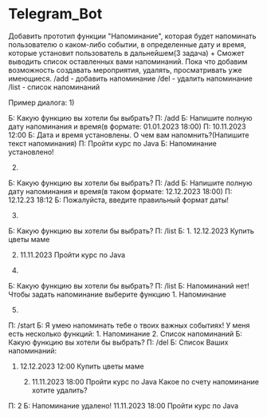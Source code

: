 # Telegram_Bot

Добавить прототип функции "Напоминание", которая будет напоминать пользователю о каком-либо событии, в определенные дату и время, которые установит пользователь в дальнейшем(3 задача) + Сможет выводить список оставленных вами напоминаний. Пока что добавим возможность создавать мероприятия, удалять, просматривать уже имеющиеся.
/add - добавить напоминание
	/del - удалить напоминание
	/list - список напоминаний

Пример диалога:
1)

Б: Какую функцию вы хотели бы выбрать? 
П: /add
Б: Напишите полную дату напоминания и время(в формате: 01.01.2023 18:00)
П: 10.11.2023 12:00
Б: Дата и время установлены. О чем вам напомнить?(Напишите текст напоминания)
П: Пройти курс по Java
Б: Напоминание установлено!

2) 
Б: Какую функцию вы хотели бы выбрать? 
П: /add
Б: Напишите полную дату напоминания и время(в таком формате: 12.12.2023 18:00)
П: 12.12.23 18:12
Б: Пожалуйста, введите правильный формат даты!

3)
Б: Какую функцию вы хотели бы выбрать? 
П: /list
Б: 1. 12.12.2023
      Купить цветы маме
	
   2. 11.11.2023
      Пройти курс по Java

4)
Б: Какую функцию вы хотели бы выбрать? 
П: /list
Б: Напоминаний нет! Чтобы задать напоминание выберите функцию 1. Напоминание

5) 
П: /start
Б: Я умею напоминать тебе о твоих важных событиях! У меня есть несколько функций: 1. Напоминание  2. Список напоминаний 
Б: Какую функцию вы хотели бы выбрать? 
П: /del
Б: Список Ваших напоминаний:
1. 12.12.2023 12:00
      Купить цветы маме
	
   2. 11.11.2023  18:00
      Пройти курс по Java
Какое по счету напоминание хотите удалить?

П: 2
Б: Напоминание удалено!
	11.11.2023 18:00
	Пройти курс по Java
